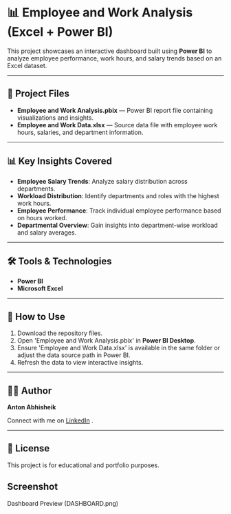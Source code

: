 # 📊 Employee and Work Analysis (Excel + Power BI)

This project showcases an interactive dashboard built using **Power BI** to analyze employee performance, work hours, and salary trends based on an Excel dataset.

---

## 📂 Project Files

- **Employee and Work Analysis.pbix** — Power BI report file containing visualizations and insights.
- **Employee and Work Data.xlsx** — Source data file with employee work hours, salaries, and department information.

---

## 📊 Key Insights Covered

- **Employee Salary Trends**: Analyze salary distribution across departments.
- **Workload Distribution**: Identify departments and roles with the highest work hours.
- **Employee Performance**: Track individual employee performance based on hours worked.
- **Departmental Overview**: Gain insights into department-wise workload and salary averages.

---

## 🛠️ Tools & Technologies

- **Power BI**
- **Microsoft Excel**

---

## 📌 How to Use

1. Download the repository files.
2. Open 'Employee and Work Analysis.pbix' in **Power BI Desktop**.
3. Ensure 'Employee and Work Data.xlsx' is available in the same folder or adjust the data source path in Power BI.
4. Refresh the data to view interactive insights.

---

## 👨‍💻 Author

**Anton Abhisheik**

Connect with me on [LinkedIn](www.linkedin.com/in/anton-abhisheik) .

---

## 📎 License

This project is for educational and portfolio purposes.

## Screenshot 

Dashboard Preview (DASHBOARD.png)
